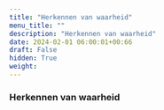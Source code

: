 ```yaml
---
title: "Herkennen van waarheid"
menu_title: ""
description: "Herkennen van waarheid"
date: 2024-02-01 06:00:01+00:66
draft: False
hidden: True
weight:
---
```

### Herkennen van waarheid


